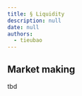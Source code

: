 ```yaml
---
title: § Liquidity
description: null
date: null
authors:
  - tieubao
---
```


## Market making

tbd

